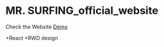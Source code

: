 # MR. SURFING_official_website

Check the Website [Demo](https://friendly-yonath-036bf5.netlify.app/)

+React
+RWD design
